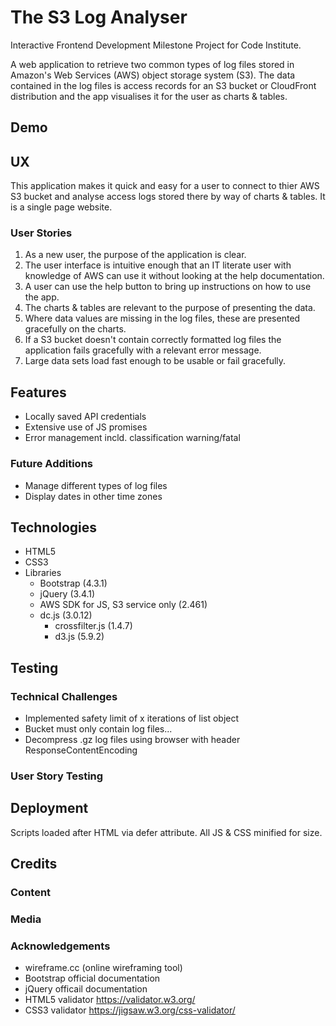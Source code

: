 # The S3 Log Analyser

Interactive Frontend Development Milestone Project for Code Institute.

A web application to retrieve two common types of log files stored in Amazon's Web Services (AWS) object storage system (S3). The data contained in the log files is access records for an S3 bucket or CloudFront distribution and the app visualises it for the user as charts & tables.

## Demo

## UX

This application makes it quick and easy for a user to connect to thier AWS S3 bucket and analyse access logs stored there by way of charts & tables. It is a single page website.

### User Stories

1. As a new user, the purpose of the application is clear.
2. The user interface is intuitive enough that an IT literate user with knowledge of AWS can use it without looking at the help documentation.
3. A user can use the help button to bring up instructions on how to use the app.
4. The charts & tables are relevant to the purpose of presenting the data.
5. Where data values are missing in the log files, these are presented gracefully on the charts.
6. If a S3 bucket doesn't contain correctly formatted log files the application fails gracefully with a relevant error message.
7. Large data sets load fast enough to be usable or fail gracefully.

## Features

- Locally saved API credentials
- Extensive use of JS promises
- Error management incld. classification warning/fatal

### Future Additions

- Manage different types of log files
- Display dates in other time zones

## Technologies

- HTML5
- CSS3
- Libraries
    - Bootstrap (4.3.1)
    - jQuery (3.4.1)
    - AWS SDK for JS, S3 service only (2.461)
    - dc.js (3.0.12)
        - crossfilter.js (1.4.7)
        - d3.js (5.9.2)

## Testing

### Technical Challenges

- Implemented safety limit of x iterations of list object
- Bucket must only contain log files...
- Decompress .gz log files using browser with header ResponseContentEncoding

### User Story Testing

## Deployment

Scripts loaded after HTML via defer attribute. All JS & CSS minified for size.

## Credits

### Content

### Media

### Acknowledgements

- wireframe.cc (online wireframing tool)
- Bootstrap official documentation
- jQuery officail documentation
- HTML5 validator https://validator.w3.org/
- CSS3 validator https://jigsaw.w3.org/css-validator/